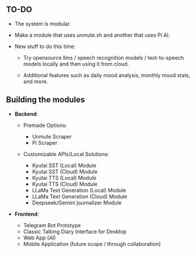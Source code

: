 ## TO-DO

- The system is modular.
- Make a module that uses unmute.sh and another that uses Pi AI.

- New stuff to do this time:
    - Try opensource llms / speech recognition models / text-to-speech models locally and then using it from cloud.

    - Additional features such as daily mood analysis, monthly mood stats, and more.

## Building the modules 

- **Backend**:
    - Premade Options:
        - Unmute Scraper
        - Pi Scraper

    - Customizable APIs/Local Solutions:
        - Kyutai SST (Local) Module
        - Kyutai SST (Cloud) Module
        - Kyutai TTS (Local) Module
        - Kyutai TTS (Cloud) Module
        - LLaMa Text Generation (Local) Module
        - LLaMa Text Generation (Cloud) Module 
        - Deepseek/Gemini journalizer Module
    
- **Frontend**:
    - Telegram Bot Prototype
    - Classic Talking Diary Interface for Desktop
    - Web App (AI)
    - Mobile Application (future scope / through collaboration)